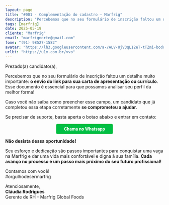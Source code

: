 ```yaml
---
layout: page
title: "#001 - Complementação do cadastro – Marfrig"
description: "Percebemos que no seu formulário de inscrição faltou um detalhe muito importante"
tags: [marfrig]
date: 2025-05-19
cliente: "Marfrig"
email: "marfrignorte@gmail.com"
fone: "(91) 98527-1582"
avatar: "https://lh3.googleusercontent.com/a-/ALV-UjV3qLI2eT-tTZmi-bodq6ZjFc062NRBkwl60B9S6eCwRWt12EY=s200-p-k-no"
urlbt: "https://u1m.com.br/vvo"
---
```

Prezado(a) candidato(a),  

Percebemos que no seu formulário de inscrição faltou um detalhe muito importante: **o envio do link para sua carta de apresentação ou currículo**. Esse documento é essencial para que possamos analisar seu perfil da melhor forma!  

Caso você não saiba como preencher esse campo, um candidato que já completou essa etapa corretamente **se comprometeu a ajudar**.

Se precisar de suporte, basta aperta o botao abaixo e entrar em contato:  

<center><a href="{{ page.urlbt }}" class="btn" style="display: inline-block;padding: 8px 25px;color: white;font-size: 14px;text-decoration: none;border-radius: 4px;text-align: center;cursor: pointer;display: inline-block;font-weight: 700;font-family: 'Roboto', Tahoma, Verdana, Segoe, sans-serif;background-color: #00bf44;">Chama no Whatsapp</a></center> 


**Não desista dessa oportunidade!**

Seu esforço e dedicação são passos importantes para conquistar uma vaga na Marfrig e dar uma vida mais confortável e digna à sua família. **Cada avanço no processo é um passo mais próximo do seu futuro profissional!**  

Contamos com você!<br>
#orgulhodesermarfrig

Atenciosamente,  
**Cláudia Rodrigues**<br>
Gerente de RH - Marfrig Global Foods
